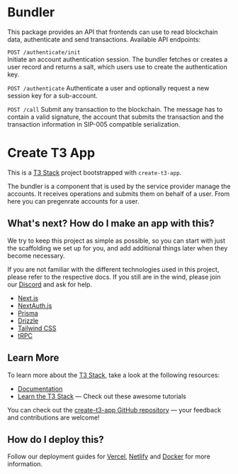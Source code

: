 # Bundler


This package provides an API that frontends can use to read blockchain data, authenticate and send transactions.
Available API endpoints:

`POST /authenticate/init`  
  Initiate an account authentication session. The bundler fetches or creates a user record and returns a salt, which users use to create the authentication key.

`POST /authenticate`
  Authenticate a user and optionally request a new session key for a sub-account.

`POST /call`
  Submit any transaction to the blockchain. The message has to contain a valid signature, the account that submits the transaction and the transaction information in SIP-005 compatible serialization.

# Create T3 App

This is a [T3 Stack](https://create.t3.gg/) project bootstrapped with `create-t3-app`.

The bundler is a component that is used by the service provider manage the accounts.
It receives operations and submits them on behalf of a user.
From here you can pregenrate accounts for a user.

## What's next? How do I make an app with this?

We try to keep this project as simple as possible, so you can start with just the scaffolding we set up for you, and add additional things later when they become necessary.

If you are not familiar with the different technologies used in this project, please refer to the respective docs. If you still are in the wind, please join our [Discord](https://t3.gg/discord) and ask for help.

- [Next.js](https://nextjs.org)
- [NextAuth.js](https://next-auth.js.org)
- [Prisma](https://prisma.io)
- [Drizzle](https://orm.drizzle.team)
- [Tailwind CSS](https://tailwindcss.com)
- [tRPC](https://trpc.io)

## Learn More

To learn more about the [T3 Stack](https://create.t3.gg/), take a look at the following resources:

- [Documentation](https://create.t3.gg/)
- [Learn the T3 Stack](https://create.t3.gg/en/faq#what-learning-resources-are-currently-available) — Check out these awesome tutorials

You can check out the [create-t3-app GitHub repository](https://github.com/t3-oss/create-t3-app) — your feedback and contributions are welcome!

## How do I deploy this?

Follow our deployment guides for [Vercel](https://create.t3.gg/en/deployment/vercel), [Netlify](https://create.t3.gg/en/deployment/netlify) and [Docker](https://create.t3.gg/en/deployment/docker) for more information.
